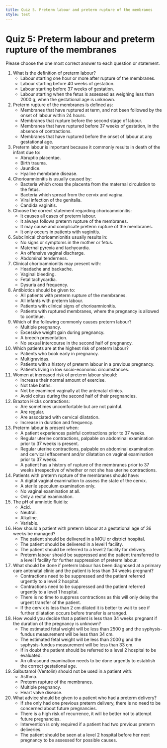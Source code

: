 ```yaml
---
title: Quiz 5. Preterm labour and preterm rupture of the membranes
style: test
---
```


# Quiz 5: Preterm labour and preterm rupture of the membranes

Please choose the one most correct answer to each question or statement.

1.	What is the definition of preterm labour?
	-	Labour starting one hour or more after rupture of the membranes.
	-	Labour starting before 40 weeks of gestation.
	+	Labour starting before 37 weeks of gestation.
	-	Labour starting when the fetus is assessed as weighing less than 2000 g, when the gestational age is unknown.
2.	Preterm rupture of the membranes is defined as:
	-	Membranes that have ruptured at term, and not been followed by the onset of labour within 24 hours.
	-	Membranes that rupture before the second stage of labour.
	+	Membranes that have ruptured before 37 weeks of gestation, in the absence of contractions.
	-	Membranes that have ruptured before the onset of labour at any gestational age.
3.	Preterm labour is important because it commonly results in death of the infant due to:
	-	Abruptio placentae.
	-	Birth trauma.
	-	Jaundice.
	+	Hyaline membrane disease.
4.	Chorioamnionitis is usually caused by:
	-	Bacteria which cross the placenta from the maternal circulation to the fetus.
	+	Bacteria which spread from the cervix and vagina.
	-	Viral infection of the genitalia.
	-	Candida vaginitis.
5.	Choose the correct statement regarding chorioamnionitis:
	-	It causes all cases of preterm labour.
	-	It always follows preterm rupture of the membranes.
	+	It may cause and complicate preterm rupture of the membranes.
	-	It only occurs in patients with vaginitis.
6.	Subclinical chorioamnionitis usually results in:
	+	No signs or symptoms in the mother or fetus.
	-	Maternal pyrexia and tachycardia.
	-	An offensive vaginal discharge.
	-	Abdominal tenderness.
7.	Clinical chorioamnionitis may present with:
	-	Headache and backache.
	-	Vaginal bleeding.
	+	Fetal tachycardia.
	-	Dysuria and frequency.
8.	Antibiotics should be given to:
	-	All patients with preterm rupture of the membranes.
	-	All infants with preterm labour.
	+	Patients with clinical signs of chorioamnionitis.
	-	Patients with ruptured membranes, where the pregnancy is allowed to continue.
9.	Which of the following commonly causes preterm labour?
	+	Multiple pregnancy.
	-	Excessive weight gain during pregnancy.
	-	A breech presentation.
	-	No sexual intercourse in the second half of pregnancy.
10.	Which patients are at the highest risk of preterm labour?
	-	Patients who book early in pregnancy.
	-	Multigravidas.
	+	Patients with a history of preterm labour in a previous pregnancy.
	-	Patients living in low socio-economic circumstances.
11.	Women at increased risk of preterm labour should:
	-	Increase their normal amount of exercise.
	-	Not take baths.
	-	Not be examined vaginally at the antenatal clinics.
	+	Avoid coitus during the second half of their pregnancies.
12.	Braxton Hicks contractions:
	+	Are sometimes uncomfortable but are not painful.
	-	Are regular.
	-	Are associated with cervical dilatation.
	-	Increase in duration and frequency.
13.	Preterm labour is present when:
	-	A patient experiences painful contractions prior to 37 weeks.
	-	Regular uterine contractions, palpable on abdominal examination prior to 37 weeks is present.
	+	Regular uterine contractions, palpable on abdominal examination and cervical effacement and/or dilatation on vaginal examination prior to 37 weeks.
	-	A patient has a history of rupture of the membranes prior to 37 weeks irrespective of whether or not she has uterine contractions.
14.	Patients with preterm rupture of the membranes should have:
	-	A digital vaginal examination to assess the state of the cervix.
	+	A sterile speculum examination only.
	-	No vaginal examination at all.
	-	Only a rectal examination.
15.	The pH of amniotic fluid is:
	-	Acid.
	-	Neutral.
	+	Alkaline.
	-	Variable.
16.	How should a patient with preterm labour at a gestational age of 36 weeks be managed?
	+	The patient should be delivered in a MOU or district hospital.
	-	The patient should be delivered in a level 1 facility.
	-	The patient should be referred to a level 2 facility for delivery.
	-	Preterm labour should be suppressed and the patient transferred to a level 1 facility for further suppression of preterm labour.
17.	What should be done if preterm labour has been diagnosed at a primary care antenatal clinic and the patient is less than 34 weeks pregnant?
	+	Contractions need to be suppressed and the patient referred urgently to a level 2 hospital.
	-	Contractions need to be suppressed and the patient referred urgently to a level 1 hospital.
	-	There is no time to suppress contractions as this will only delay the urgent transfer of the patient.
	-	If the cervix is less than 2 cm dilated it is better to wait to see if further dilatation occurs before transfer is arranged.
18.	How would you decide that a patient is less than 34 weeks pregnant if the duration of the pregnancy is unknown?
	-	The estimated fetal weight will be less than 2500 g and the syphysis-fundus measurement will be less than 34 cm.
	+	The estimated fetal weight will be less than 2000 g and the syphysis-fundus measurement will be less than 33 cm.
	-	If in doubt the patient should be referred to a level 2 hospital to be evaluated.
	-	An ultrasound examination needs to be done urgently to establish the correct gestational age.
19.	Salbutamol (Ventolin) should not be used in a patient with:
	-	Asthma.
	-	Preterm rupture of the membranes.
	-	Multiple pregnancy.
	+	Heart valve disease.
20.	What advice should be given to a patient who had a preterm delivery?
	-	If she only had one previous preterm delivery, there is no need to be concerned about future pregnancies.
	-	There is a high risk of recurrence, it will be better not to attempt future pregnancies.
	-	Intervention is only required if a patient had two previous preterm deliveries.
	+	The patient should be seen at a level 2 hospital before her next pregnancy to be assessed for possible causes. 
